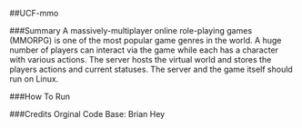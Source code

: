 ##UCF-mmo

###Summary
A massively-multiplayer online role-playing games (MMORPG) is one of the most popular game genres in the world. A huge number of players can interact via the game while each has a character with various actions. The server hosts the virtual world and stores the players actions and current statuses. The server and the game itself should run on Linux.

###How To Run


###Credits
Orginal Code Base:  Brian
Hey

